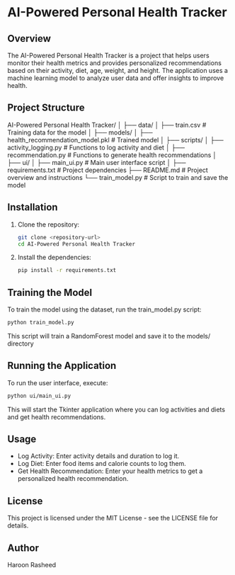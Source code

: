 # AI-Powered Personal Health Tracker

## Overview

The AI-Powered Personal Health Tracker is a project that helps users monitor their health metrics and provides personalized recommendations based on their activity, diet, age, weight, and height. The application uses a machine learning model to analyze user data and offer insights to improve health.

## Project Structure

AI-Powered Personal Health Tracker/ │ ├── data/ │ ├── train.csv # Training data for the model │ ├── models/ │ ├── health_recommendation_model.pkl # Trained model │ ├── scripts/ │ ├── activity_logging.py # Functions to log activity and diet │ ├── recommendation.py # Functions to generate health recommendations │ ├── ui/ │ ├── main_ui.py # Main user interface script │ ├── requirements.txt # Project dependencies ├── README.md # Project overview and instructions └── train_model.py # Script to train and save the model

## Installation

1. Clone the repository:
   ```bash
   git clone <repository-url>
   cd AI-Powered Personal Health Tracker

2. Install the dependencies:
   ```bash   
   pip install -r requirements.txt

## Training the Model

To train the model using the dataset, run the train_model.py script:
   ```bash
   python train_model.py
   ```
This script will train a RandomForest model and save it to the models/ directory

## Running the Application

To run the user interface, execute:
   ```bash
   python ui/main_ui.py
   ```
This will start the Tkinter application where you can log activities and diets and get health recommendations.

## Usage

- Log Activity: Enter activity details and duration to log it.
- Log Diet: Enter food items and calorie counts to log them.
- Get Health Recommendation: Enter your health metrics to get a personalized health recommendation.

## License

This project is licensed under the MIT License - see the LICENSE file for details.

## Author

Haroon Rasheed


